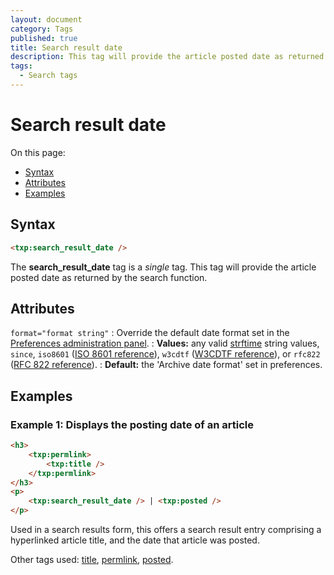```yaml
---
layout: document
category: Tags
published: true
title: Search result date
description: This tag will provide the article posted date as returned by the search function.
tags:
  - Search tags
---
```


# Search result date

On this page:

* [Syntax](#syntax)
* [Attributes](#attributes)
* [Examples](#examples)

## Syntax

~~~ html
<txp:search_result_date />
~~~

The **search_result_date** tag is a *single* tag. This tag will provide the article posted date as returned by the search function.

## Attributes

`format="format string"`
: Override the default date format set in the [Preferences administration panel](http://docs.textpattern.io/administration/preferences-panel).
: **Values:** any valid [strftime](http://php.net/strftime) string values, `since`, `iso8601` ([ISO 8601 reference](http://en.wikipedia.org/wiki/ISO_8601)), `w3cdtf` ([W3CDTF reference](http://www.w3.org/TR/NOTE-datetime)), or `rfc822` ([RFC 822 reference](http://www.w3.org/Protocols/rfc822/#z28)).
: **Default:** the 'Archive date format' set in preferences.

## Examples

### Example 1: Displays the posting date of an article

~~~ html
<h3>
    <txp:permlink>
        <txp:title />
    </txp:permlink>
</h3>
<p>
    <txp:search_result_date /> | <txp:posted />
</p>
~~~

Used in a search results form, this offers a search result entry comprising a hyperlinked article title, and the date that article was posted.

Other tags used: [title](title), [permlink](permlink), [posted](posted).
